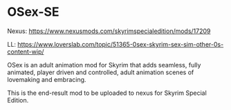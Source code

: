 # OSex-SE

Nexus: https://www.nexusmods.com/skyrimspecialedition/mods/17209

LL: https://www.loverslab.com/topic/51365-0sex-skyrim-sex-sim-other-0s-content-wip/



OSex is an adult animation mod for Skyrim that adds seamless, fully animated, player driven and controlled, adult animation scenes of lovemaking and embracing.

This is the end-result mod to be uploaded to nexus for Skyrim Special Edition.
